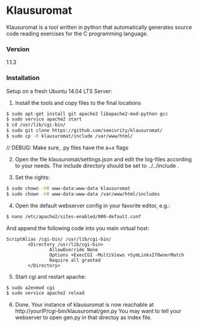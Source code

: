 # Klausuromat
Klausuromat is a tool written in python that automatically generates source code reading exercises for the C programming language.

### Version
1.1.3

### Installation

Setup on a fresh Ubuntu 14.04 LTS Server:

1) Install the tools and copy files to the final locations
```sh
$ sudo apt-get install git apache2 libapache2-mod-python gcc
$ sudo service apache2 start
$ cd /usr/lib/cgi-bin/
$ sudo git clone https://github.com/seecurity/klausuromat/
$ sudo cp -R klausuromat/include /var/www/html/
```
// DEBUG: Make sure, .py files have the a+x flags

2) Open the file klausuromat/settings.json and edit the log-files according to your needs. The include directory should be set to
../../include .

3) Set the rights:
```sh
$ sudo chown -hR www-data:www-data klausuromat
$ sudo chown -hR www-data:www-data /var/www/html/includes
```

4) Open the default webserver config in your favorite editor, e.g.:
```sh
$ nano /etc/apache2/sites-enabled/000-default.conf
```

And append the following code into you main virtual host:
```
ScriptAlias /cgi-bin/ /usr/lib/cgi-bin/
        <Directory /usr/lib/cgi-bin>
                AllowOverride None
                Options +ExecCGI -MultiViews +SymLinksIfOwnerMatch
                Require all granted
        </Directory>

```

5) Start cgi and restart apache:
```sh
$ sudo a2enmod cgi
$ sudo service apache2 reload
```
6) Done. Your instance of klausuromat is now reachable at http://yourIP/cgi-bin/klausuromat/gen.py
You may want to tell your webserver to open gen.py in that directoy as index file.


